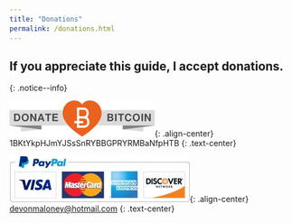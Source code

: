 ```yaml
---
title: "Donations"
permalink: /donations.html
---
```


## If you appreciate this guide, I accept donations.
{: .notice--info}

![Bitcoin](images/donate_64.png){: .align-center}
1BKtYkpHJmYJSsSnRYBBGPRYRMBaNfpHTB
{: .text-center}


![Paypal](images/paypal.jpg){: .align-center}
devonmaloney@hotmail.com
{: .text-center}
